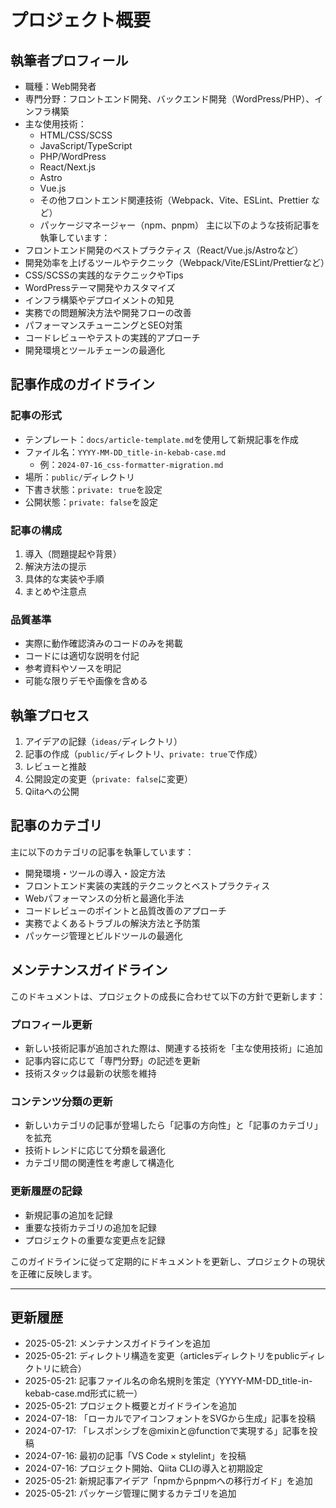 # プロジェクト概要

## 執筆者プロフィール
- 職種：Web開発者
- 専門分野：フロントエンド開発、バックエンド開発（WordPress/PHP）、インフラ構築
- 主な使用技術：
  - HTML/CSS/SCSS
  - JavaScript/TypeScript
  - PHP/WordPress
  - React/Next.js
  - Astro
  - Vue.js
  - その他フロントエンド関連技術（Webpack、Vite、ESLint、Prettier など）
  - パッケージマネージャー（npm、pnpm）
主に以下のような技術記事を執筆しています：
- フロントエンド開発のベストプラクティス（React/Vue.js/Astroなど）
- 開発効率を上げるツールやテクニック（Webpack/Vite/ESLint/Prettierなど）
- CSS/SCSSの実践的なテクニックやTips
- WordPressテーマ開発やカスタマイズ
- インフラ構築やデプロイメントの知見
- 実務での問題解決方法や開発フローの改善
- パフォーマンスチューニングとSEO対策
- コードレビューやテストの実践的アプローチ
- 開発環境とツールチェーンの最適化

## 記事作成のガイドライン
### 記事の形式
- テンプレート：`docs/article-template.md`を使用して新規記事を作成
- ファイル名：`YYYY-MM-DD_title-in-kebab-case.md`
  - 例：`2024-07-16_css-formatter-migration.md`
- 場所：`public/`ディレクトリ
- 下書き状態：`private: true`を設定
- 公開状態：`private: false`を設定

### 記事の構成
1. 導入（問題提起や背景）
2. 解決方法の提示
3. 具体的な実装や手順
4. まとめや注意点

### 品質基準
- 実際に動作確認済みのコードのみを掲載
- コードには適切な説明を付記
- 参考資料やソースを明記
- 可能な限りデモや画像を含める

## 執筆プロセス
1. アイデアの記録（`ideas/`ディレクトリ）
2. 記事の作成（`public/`ディレクトリ、`private: true`で作成）
3. レビューと推敲
4. 公開設定の変更（`private: false`に変更）
5. Qiitaへの公開

## 記事のカテゴリ
主に以下のカテゴリの記事を執筆しています：
- 開発環境・ツールの導入・設定方法
- フロントエンド実装の実践的テクニックとベストプラクティス
- Webパフォーマンスの分析と最適化手法
- コードレビューのポイントと品質改善のアプローチ
- 実務でよくあるトラブルの解決方法と予防策
- パッケージ管理とビルドツールの最適化

## メンテナンスガイドライン
このドキュメントは、プロジェクトの成長に合わせて以下の方針で更新します：

### プロフィール更新
- 新しい技術記事が追加された際は、関連する技術を「主な使用技術」に追加
- 記事内容に応じて「専門分野」の記述を更新
- 技術スタックは最新の状態を維持

### コンテンツ分類の更新
- 新しいカテゴリの記事が登場したら「記事の方向性」と「記事のカテゴリ」を拡充
- 技術トレンドに応じて分類を最適化
- カテゴリ間の関連性を考慮して構造化

### 更新履歴の記録
- 新規記事の追加を記録
- 重要な技術カテゴリの追加を記録
- プロジェクトの重要な変更点を記録

このガイドラインに従って定期的にドキュメントを更新し、プロジェクトの現状を正確に反映します。

---

## 更新履歴
- 2025-05-21: メンテナンスガイドラインを追加
- 2025-05-21: ディレクトリ構造を変更（articlesディレクトリをpublicディレクトリに統合）
- 2025-05-21: 記事ファイル名の命名規則を策定（YYYY-MM-DD_title-in-kebab-case.md形式に統一）
- 2025-05-21: プロジェクト概要とガイドラインを追加
- 2024-07-18: 「ローカルでアイコンフォントをSVGから生成」記事を投稿
- 2024-07-17: 「レスポンシブを@mixinと@functionで実現する」記事を投稿
- 2024-07-16: 最初の記事「VS Code × stylelint」を投稿
- 2024-07-16: プロジェクト開始、Qiita CLIの導入と初期設定
- 2025-05-21: 新規記事アイデア「npmからpnpmへの移行ガイド」を追加
- 2025-05-21: パッケージ管理に関するカテゴリを追加